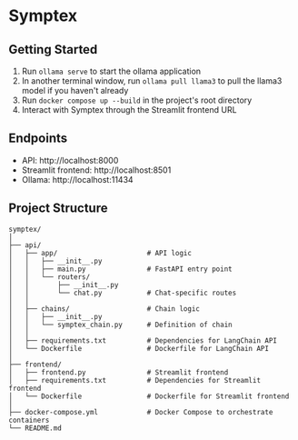 # Symptex

## Getting Started

1. Run `ollama serve` to start the ollama application
2. In another terminal window, run `ollama pull llama3` to pull the llama3 model if you haven't already
3. Run `docker compose up --build` in the project's root directory
4. Interact with Symptex through the Streamlit frontend URL

## Endpoints

* API: http://localhost:8000
* Streamlit frontend: http://localhost:8501
* Ollama: http://localhost:11434

## Project Structure

```
symptex/
│
├── api/
│   ├── app/                      # API logic
│   │   ├── __init__.py
│   │   ├── main.py               # FastAPI entry point
│   │   └── routers/
│   │       ├── __init__.py
│   │       └── chat.py           # Chat-specific routes
│   │
│   ├── chains/                   # Chain logic
│   │   ├── __init__.py
│   │   └── symptex_chain.py      # Definition of chain
│   │
│   ├── requirements.txt          # Dependencies for LangChain API
│   └── Dockerfile                # Dockerfile for LangChain API
│
├── frontend/
│   ├── frontend.py               # Streamlit frontend
│   ├── requirements.txt          # Dependencies for Streamlit frontend
│   └── Dockerfile                # Dockerfile for Streamlit frontend
│
├── docker-compose.yml            # Docker Compose to orchestrate containers
└── README.md
```

